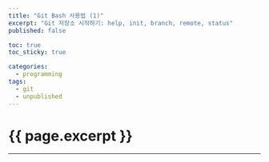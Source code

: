 ```yaml
---
title: "Git Bash 사용법 (1)"
excerpt: "Git 저장소 시작하기: help, init, branch, remote, status"
published: false

toc: true
toc_sticky: true

categories:
  - programming
tags:
  - git
  - unpublished
---
```

# {{ page.excerpt }}
---
